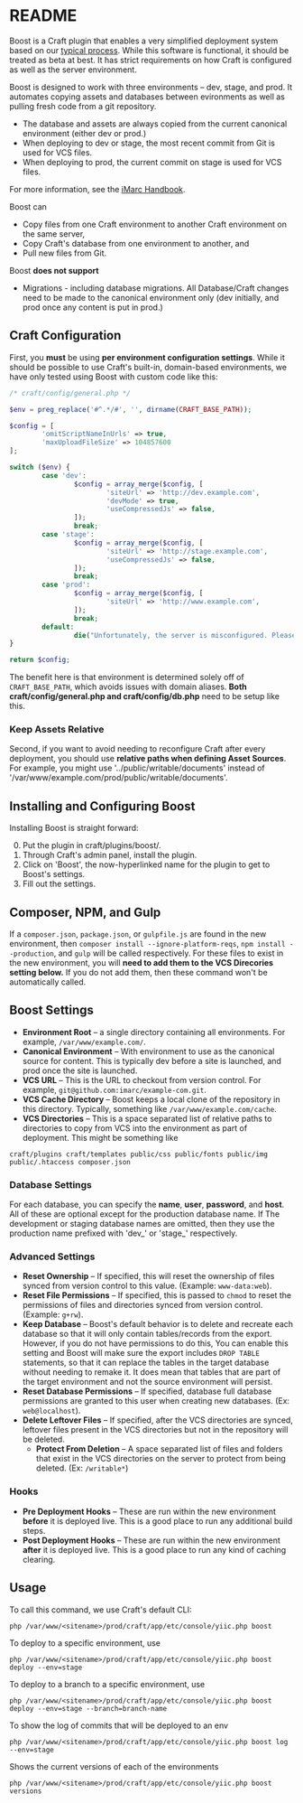 README
======

Boost is a Craft plugin that enables a very simplified deployment system based on our [typical process](http://handbook.imarc.net/deployment). While this software is functional, it should be treated as beta at best. It has strict requirements on how Craft is configured as well as the server environment.

Boost is designed to work with three environments – dev, stage, and prod. It automates copying assets and databases between evironments as well as pulling fresh code from a git repository.

* The database and assets are always copied from the current canonical environment (either dev or prod.)
* When deploying to dev or stage, the most recent commit from Git is used for VCS files.
* When deploying to prod, the current commit on stage is used for VCS files.

For more information, see the [iMarc Handbook](http://handbook.imarc.net/deployment).

Boost can

* Copy files from one Craft environment to another Craft environment on the same server,
* Copy Craft's database from one environment to another, and
* Pull new files from Git.

Boost **does not support**

* Migrations - including database migrations. All Database/Craft changes need to be made to the canonical environment only (dev initially, and prod once any content is put in prod.)


Craft Configuration
-------------------

First, you **must** be using **per environment configuration settings**. While it should be possible to use Craft's built-in, domain-based environments, we have only tested using Boost with custom code like this:

```php
/* craft/config/general.php */

$env = preg_replace('#^.*/#', '', dirname(CRAFT_BASE_PATH));

$config = [
        'omitScriptNameInUrls' => true,
        'maxUploadFileSize' => 104857600
];

switch ($env) {
        case 'dev':
                $config = array_merge($config, [
                        'siteUrl' => 'http://dev.example.com',
                        'devMode' => true,
                        'useCompressedJs' => false,
                ]);
                break;
        case 'stage':
                $config = array_merge($config, [
                        'siteUrl' => 'http://stage.example.com',
                        'useCompressedJs' => false,
                ]);
                break;
        case 'prod':
                $config = array_merge($config, [
                        'siteUrl' => 'http://www.example.com',
                ]);
                break;
        default:
                die("Unfortunately, the server is misconfigured. Please review the configuration in config/general.php.");
}

return $config;
```

The benefit here is that environment is determined solely off of `CRAFT_BASE_PATH`, which avoids issues with domain aliases. **Both craft/config/general.php and craft/config/db.php** need to be setup like this.

### Keep Assets Relative

Second, if you want to avoid needing to reconfigure Craft after every deployment, you should use **relative paths when defining Asset Sources**. For example, you might use '../public/writable/documents' instead of '/var/www/example.com/prod/public/writable/documents'.


Installing and Configuring Boost
--------------------------------

Installing Boost is straight forward:

0. Put the plugin in craft/plugins/boost/.
0. Through Craft's admin panel, install the plugin.
0. Click on 'Boost', the now-hyperlinked name for the plugin to get to Boost's
   settings.
0. Fill out the settings.

Composer, NPM, and Gulp
-----------------------

If a `composer.json`, `package.json`, or `gulpfile.js` are found in the new environment, then `composer install --ignore-platform-reqs`, `npm install --production`, and `gulp` will be called respectively. For these files to exist in the new environment, you will **need to add them to the VCS Direcories setting below.** If you do not add them, then these command won't be automatically called.

Boost Settings
--------------

* **Environment Root** – a single directory containing all environments. For example, `/var/www/example.com/`.
* **Canonical Environment** – With environment to use as the canonical source for content. This is typically dev before a site is launched, and prod once the site is launched.
* **VCS URL** – This is the URL to checkout from version control. For example, `git@github.com:imarc/example-com.git`.
* **VCS Cache Directory** – Boost keeps a local clone of the repository in this directory. Typically, something like `/var/www/example.com/cache`.
* **VCS Directories** – This is a space separated list of relative paths to directories to copy from VCS into the environment as part of deployment. This might be something like
```
craft/plugins craft/templates public/css public/fonts public/img public/.htaccess composer.json
```

### Database Settings

For each database, you can specify the **name**, **user**, **password**, and **host**. All of these are optional except for the production database name. If The development or staging database names are omitted, then they use the production name prefixed with 'dev_' or 'stage_' respectively.

### Advanced Settings

* **Reset Ownership** – If specified, this will reset the ownership of files synced from version control to this value. (Example: `www-data:web`).
* **Reset File Permissions** – If specified, this is passed to `chmod` to reset the permissions of files and directories synced from version control. (Example: `g+rw`).
* **Keep Database** – Boost's default behavior is to delete and recreate each database so that it will only contain tables/records from the export. However, if you do not have permissions to do this, You can enable this setting and Boost will make sure the export includes `DROP TABLE` statements, so that it can replace the tables in the target database without needing to remake it. It does mean that tables that are part of the target environment and not the source environment will persist.
* **Reset Database Permissions** – If specified, database full database permissions are granted to this user when creating new databases. (Ex: `web@localhost`).
* **Delete Leftover Files** – If specified, after the VCS directories are synced, leftover files present in the VCS directories but not in the repository will be deleted.
    * **Protect From Deletion** – A space separated list of files and folders that exist in the VCS directories on the server to protect from being deleted. (Ex: `/writable*`)

### Hooks

* **Pre Deployment Hooks** – These are run within the new environment **before** it is deployed live. This is a good place to run any additional build steps.
* **Post Deployment Hooks** – These are run within the new environment **after** it is deployed live. This is a good place to run any kind of caching clearing.

Usage
-----

To call this command, we use Craft's default CLI:

    php /var/www/<sitename>/prod/craft/app/etc/console/yiic.php boost

To deploy to a specific environment, use

    php /var/www/<sitename>/prod/craft/app/etc/console/yiic.php boost deploy --env=stage

To deploy to a branch to a specific environment, use

    php /var/www/<sitename>/prod/craft/app/etc/console/yiic.php boost deploy --env=stage --branch=branch-name

To show the log of commits that will be deployed to an env

    php /var/www/<sitename>/prod/craft/app/etc/console/yiic.php boost log --env=stage

Shows the current versions of each of the environments

    php /var/www/<sitename>/prod/craft/app/etc/console/yiic.php boost versions

